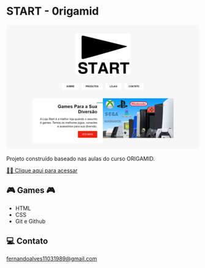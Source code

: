 # START - 0rigamid

![preview](./.github/preview.png)

Projeto construído baseado nas aulas do curso ORIGAMID.

[ 🔶🔶 Clique aqui para acessar](https://fndoa.github.io/START/)

## 🎮 Games 🎮

- HTML
- CSS
- Git e Github

## 💻 Contato

fernandoalves11031989@gmail.com
